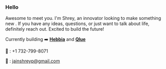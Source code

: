 ### Hello 

Awesome to meet you. I'm Shrey, an innovator looking to make something new . If you have any ideas, questions, or just want to talk about life, definitely reach out. Excited to build the future!

Currently building ➡️ <b><a href="https://hebbia.ai" target="_blank">Hebbia</a></b> and <b><a href="https://qlue.netlify.app" target="_blank">Qlue</a></b>

📲   : +1 732-799-8071

📧  : jainshreyp@gmail.com
<!--
**sjain23/sjain23** is a ✨ _special_ ✨ repository because its `README.md` (this file) appears on your GitHub profile.
-->

